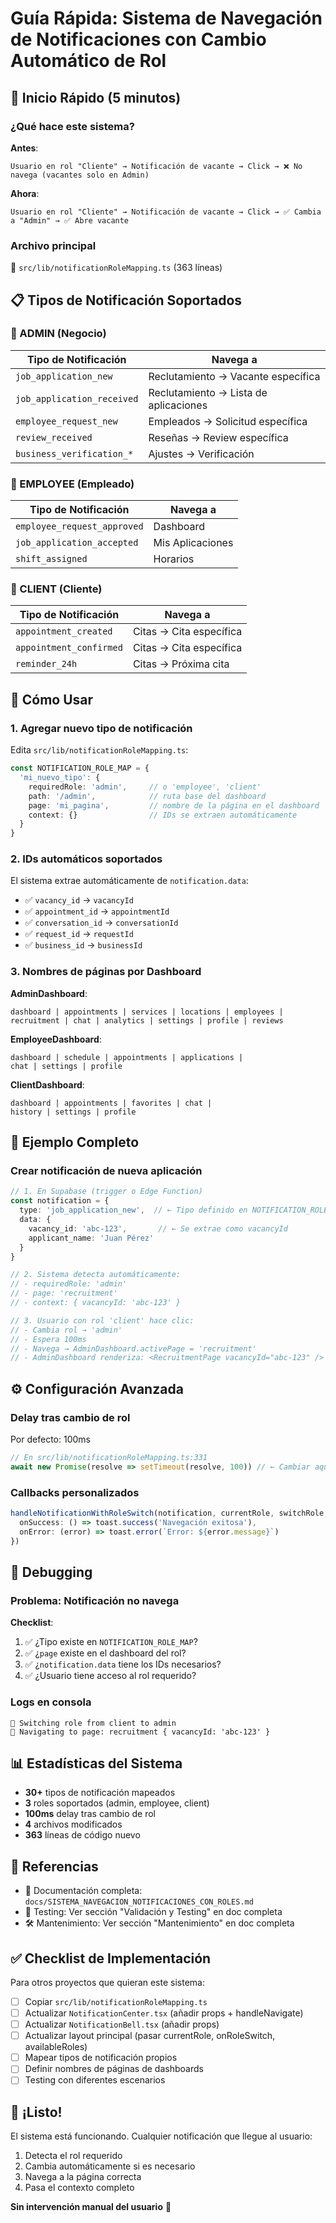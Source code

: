 # Guía Rápida: Sistema de Navegación de Notificaciones con Cambio Automático de Rol

## 🚀 Inicio Rápido (5 minutos)

### ¿Qué hace este sistema?

**Antes**: 
```
Usuario en rol "Cliente" → Notificación de vacante → Click → ❌ No navega (vacantes solo en Admin)
```

**Ahora**:
```
Usuario en rol "Cliente" → Notificación de vacante → Click → ✅ Cambia a "Admin" → ✅ Abre vacante
```

### Archivo principal

📁 `src/lib/notificationRoleMapping.ts` (363 líneas)

## 📋 Tipos de Notificación Soportados

### 🏢 ADMIN (Negocio)
| Tipo de Notificación | Navega a |
|---------------------|----------|
| `job_application_new` | Reclutamiento → Vacante específica |
| `job_application_received` | Reclutamiento → Lista de aplicaciones |
| `employee_request_new` | Empleados → Solicitud específica |
| `review_received` | Reseñas → Review específica |
| `business_verification_*` | Ajustes → Verificación |

### 👷 EMPLOYEE (Empleado)
| Tipo de Notificación | Navega a |
|---------------------|----------|
| `employee_request_approved` | Dashboard |
| `job_application_accepted` | Mis Aplicaciones |
| `shift_assigned` | Horarios |

### 👤 CLIENT (Cliente)
| Tipo de Notificación | Navega a |
|---------------------|----------|
| `appointment_created` | Citas → Cita específica |
| `appointment_confirmed` | Citas → Cita específica |
| `reminder_24h` | Citas → Próxima cita |

## 🔧 Cómo Usar

### 1. Agregar nuevo tipo de notificación

Edita `src/lib/notificationRoleMapping.ts`:

```typescript
const NOTIFICATION_ROLE_MAP = {
  'mi_nuevo_tipo': {
    requiredRole: 'admin',     // o 'employee', 'client'
    path: '/admin',            // ruta base del dashboard
    page: 'mi_pagina',         // nombre de la página en el dashboard
    context: {}                // IDs se extraen automáticamente
  }
}
```

### 2. IDs automáticos soportados

El sistema extrae automáticamente de `notification.data`:
- ✅ `vacancy_id` → `vacancyId`
- ✅ `appointment_id` → `appointmentId`
- ✅ `conversation_id` → `conversationId`
- ✅ `request_id` → `requestId`
- ✅ `business_id` → `businessId`

### 3. Nombres de páginas por Dashboard

**AdminDashboard**:
```
dashboard | appointments | services | locations | employees | 
recruitment | chat | analytics | settings | profile | reviews
```

**EmployeeDashboard**:
```
dashboard | schedule | appointments | applications | 
chat | settings | profile
```

**ClientDashboard**:
```
dashboard | appointments | favorites | chat | 
history | settings | profile
```

## 🎯 Ejemplo Completo

### Crear notificación de nueva aplicación

```typescript
// 1. En Supabase (trigger o Edge Function)
const notification = {
  type: 'job_application_new',  // ← Tipo definido en NOTIFICATION_ROLE_MAP
  data: {
    vacancy_id: 'abc-123',       // ← Se extrae como vacancyId
    applicant_name: 'Juan Pérez'
  }
}

// 2. Sistema detecta automáticamente:
// - requiredRole: 'admin'
// - page: 'recruitment'
// - context: { vacancyId: 'abc-123' }

// 3. Usuario con rol 'client' hace clic:
// - Cambia rol → 'admin'
// - Espera 100ms
// - Navega → AdminDashboard.activePage = 'recruitment'
// - AdminDashboard renderiza: <RecruitmentPage vacancyId="abc-123" />
```

## ⚙️ Configuración Avanzada

### Delay tras cambio de rol

Por defecto: 100ms

```typescript
// En src/lib/notificationRoleMapping.ts:331
await new Promise(resolve => setTimeout(resolve, 100)) // ← Cambiar aquí
```

### Callbacks personalizados

```typescript
handleNotificationWithRoleSwitch(notification, currentRole, switchRole, navigate, {
  onSuccess: () => toast.success('Navegación exitosa'),
  onError: (error) => toast.error(`Error: ${error.message}`)
})
```

## 🐛 Debugging

### Problema: Notificación no navega

**Checklist**:
1. ✅ ¿Tipo existe en `NOTIFICATION_ROLE_MAP`?
2. ✅ ¿`page` existe en el dashboard del rol?
3. ✅ ¿`notification.data` tiene los IDs necesarios?
4. ✅ ¿Usuario tiene acceso al rol requerido?

### Logs en consola

```
🔄 Switching role from client to admin
📍 Navigating to page: recruitment { vacancyId: 'abc-123' }
```

## 📊 Estadísticas del Sistema

- **30+** tipos de notificación mapeados
- **3** roles soportados (admin, employee, client)
- **100ms** delay tras cambio de rol
- **4** archivos modificados
- **363** líneas de código nuevo

## 🔗 Referencias

- 📖 Documentación completa: `docs/SISTEMA_NAVEGACION_NOTIFICACIONES_CON_ROLES.md`
- 🧪 Testing: Ver sección "Validación y Testing" en doc completa
- 🛠️ Mantenimiento: Ver sección "Mantenimiento" en doc completa

## ✅ Checklist de Implementación

Para otros proyectos que quieran este sistema:

- [ ] Copiar `src/lib/notificationRoleMapping.ts`
- [ ] Actualizar `NotificationCenter.tsx` (añadir props + handleNavigate)
- [ ] Actualizar `NotificationBell.tsx` (añadir props)
- [ ] Actualizar layout principal (pasar currentRole, onRoleSwitch, availableRoles)
- [ ] Mapear tipos de notificación propios
- [ ] Definir nombres de páginas de dashboards
- [ ] Testing con diferentes escenarios

## 🎉 ¡Listo!

El sistema está funcionando. Cualquier notificación que llegue al usuario:
1. Detecta el rol requerido
2. Cambia automáticamente si es necesario
3. Navega a la página correcta
4. Pasa el contexto completo

**Sin intervención manual del usuario** 🚀
